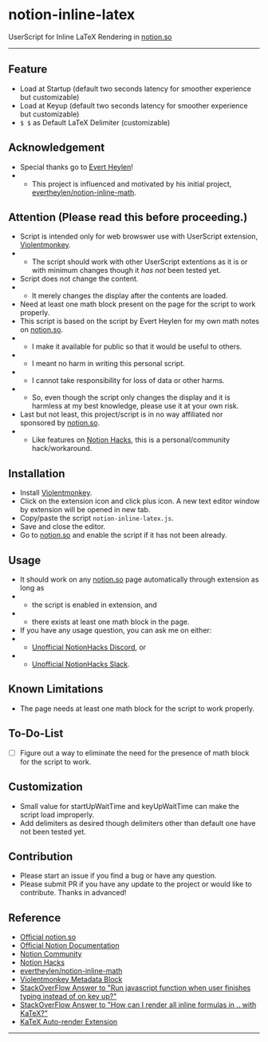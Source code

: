 # notion-inline-latex
UserScript for Inline LaTeX Rendering in [notion.so](notion.so)

---

## Feature
- Load at Startup (default two seconds latency for smoother experience but customizable)
- Load at Keyup (default two seconds latency for smoother experience but customizable)
- `$ $` as Default LaTeX Delimiter (customizable)

## Acknowledgement
- Special thanks go to [Evert Heylen](https://github.com/evertheylen)!
- - This project is influenced and motivated by his initial project, [evertheylen/notion-inline-math](https://github.com/evertheylen/notion-inline-math).

## Attention (Please read this before proceeding.)
- Script is intended only for web browswer use with UserScript extension, [Violentmonkey](https://violentmonkey.github.io/).
- - The script should work with other UserScript extentions as it is or with minimum changes though it *has not* been tested yet.
- Script does not change the content.
- - It merely changes the display after the contents are loaded.
- Need at least one math block present on the page for the script to work properly.
- This script is based on the script by Evert Heylen for my own math notes on [notion.so](notion.so).
- - I make it available for public so that it would be useful to others.
- - I meant no harm in writing this personal script.
- - I cannot take responsibility for loss of data or other harms.
- - So, even though the script only changes the display and it is harmless at my best knowledge, please use it at your own risk.
- Last but not least, this project/script is in no way affiliated nor sponsored by [notion.so](notion.so).
- - Like features on [Notion Hacks](https://www.notion.so/Notion-Hacks-27b92f71afcd4ae2ac9a4d14fef0ce47), this is a personal/community hack/workaround.

## Installation
- Install [Violentmonkey](https://violentmonkey.github.io/).
- Click on the extension icon and click plus icon. A new text editor window by extension will be opened in new tab.
- Copy/paste the script `notion-inline-latex.js`.
- Save and close the editor.
- Go to [notion.so](notion.so) and enable the script if it has not been already.

## Usage
- It should work on any [notion.so](notion.so) page automatically through extension as long as 
- - the script is enabled in extension, and 
- - there exists at least one math block in the page.
- If you have any usage question, you can ask me on either:
- - [Unofficial NotionHacks Discord](https://discordapp.com/invite/2RrqtF9), or
- - [Unofficial NotionHacks Slack](https://notionhacks.slack.com/join/shared_invite/enQtNDk4MTM3NzQ5NjE4LWVjYzg3ODhhYWIzY2I4NTE5ZDJjNmU2OTNlNDFmYzQwZTQ3YzdlMmZiMmZkOTNlYmJhNDUzMmIyZjFmZTEzZTg).

## Known Limitations
- The page needs at least one math block for the script to work properly.

## To-Do-List
- [ ] Figure out a way to eliminate the need for the presence of math block for the script to work.

## Customization
- Small value for startUpWaitTime and keyUpWaitTime can make the script load improperly.
- Add delimiters as desired though delimiters other than default one have not been tested yet.

## Contribution
- Please start an issue if you find a bug or have any question.
- Please submit PR if you have any update to the project or would like to contribute. Thanks in advanced!

## Reference
- [Official notion.so](notion.so)
- [Official Notion Documentation](https://www.notion.so/Notion-Official-83715d7703ee4b8699b5e659a4712dd8)
- [Notion Community](https://www.notion.so/Notion-Community-04f306fbf59a413fae15f42e2a1ab029)
- [Notion Hacks](https://www.notion.so/Notion-Hacks-27b92f71afcd4ae2ac9a4d14fef0ce47)
- [evertheylen/notion-inline-math](https://github.com/evertheylen/notion-inline-math)
- [Violentmonkey Metadata Block](https://violentmonkey.github.io/api/metadata-block/)
- [StackOverFlow Answer to "Run javascript function when user finishes typing instead of on key up?"](https://stackoverflow.com/a/4220182)
- [StackOverFlow Answer to "How can I render all inline formulas in $..$ with KaTeX?"](https://stackoverflow.com/a/45301641)
- [KaTeX Auto-render Extension](https://katex.org/docs/autorender.html)

---
